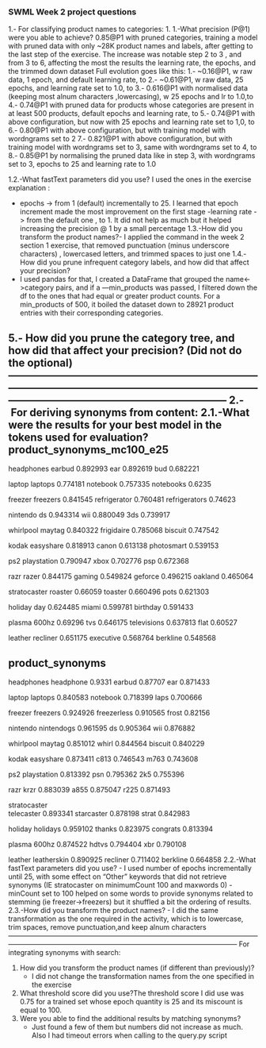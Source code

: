 ### SWML Week 2 project questions
1.- For classifying product names to categories:
    1. 1.-What precision (P@1) were you able to achieve?
		0.85@P1 with pruned categories, training a model with pruned data with only ~28K product names and labels, after getting to the last step of the exercise. The increase was notable step 2 to 3 , and from 3 to 6, affecting the most the results the learning rate, the epochs, and the trimmed down dataset Full evolution goes like this:                1.- ~0.16@P1, w raw data, 1 epoch, and default learning rate, to 
	        2.- ~0.61@P1, w raw data, 25 epochs, and learning rate set to 1.0, to
		3.- 0.616@P1 with normalised data (keeping most alnum characters ,lowercasing), w 25 epochs and lr to 1.0,to
                 4.- 0.74@P1 with pruned data for products whose categories are present in at least 500 products, default epochs and learning rate, to
                 5.- 0.74@P1 with above configuration, but now with 25 epochs and learning rate set to 1,0, to
		6.- 0.80@P1 with above configuration, but with training model with wordngrams set to 2
		7.- 0.821@P1 with above configuration, but with training model with wordngrams set to 3, same with wordngrams set to 4, to
		8.- 0.85@P1 by normalising the pruned data like in step 3, with wordngrams set to 3, epochs to 25 and learning rate to 1.0

1.2.-What fastText parameters did you use? I used the ones in the exercise explanation :
 - epochs -> from 1 (default)  incrementally to 25. I learned that epoch increment made the most improvement on the first stage
-learning rate  -> from the default one , to 1. It did not help as much but it helped increasing the precision @ 1 by a small percentage
1.3.-How did you transform the product names?- I applied the command in the week 2 section 1 exercise, that removed punctuation (minus underscore characters) , lowercased letters, and trimmed spaces to just one
1.4.-How did you prune infrequent category labels, and how did that affect your precision?
- I used pandas for that, I created a DataFrame that grouped the name<->category pairs, and if a —min_products was passed, I filtered down the df to the ones that had equal or greater product counts. For a min_products of 500, it boiled the dataset down to 28921 product entries with their corresponding categories. 

5.- How did you prune the category tree, and how did that affect your precision?
(Did not do the optional)—————————————————————————————————————————————————————————————————————
2.-  For deriving synonyms from content:
2.1.-What were the results for your best model in the tokens used for evaluation?
product_synonyms_mc100_e25
---------------------------
headphones
earbud 0.892993
ear 0.892619
bud 0.682221

laptop
laptops 0.774181
notebook 0.757335
notebooks 0.6235

freezer
freezers 0.841545
refrigerator 0.760481
refrigerators 0.74623

nintendo
ds 0.943314
wii 0.880049
3ds 0.739917

whirlpool
maytag 0.840322
frigidaire 0.785068
biscuit 0.747542

kodak
easyshare 0.818913
canon 0.613138
photosmart 0.539153

ps2
playstation 0.790947
xbox 0.702776
psp 0.672368

razr
razer 0.844175
gaming 0.549824
geforce 0.496215
oakland 0.465064

stratocaster
roaster 0.66059
toaster 0.660496
pots 0.621303

holiday
day 0.624485
miami 0.599781
birthday 0.591433

plasma
600hz 0.69296
tvs 0.646175
televisions 0.637813
flat 0.60527


leather
recliner 0.651175
executive 0.568764
berkline 0.548568

product_synonyms
---------------------------
headphones
headphone 0.9331
earbud 0.87707
ear 0.871433

laptop
laptops 0.840583
notebook 0.718399
laps 0.700666

freezer
freezers 0.924926
freezerless 0.910565
frost 0.82156

nintendo
nintendogs 0.961595
ds 0.905364
wii 0.876882

whirlpool
maytag 0.851012
whirl 0.844564
biscuit 0.840229

kodak
easyshare 0.873411
c813 0.746543
m763 0.743608

ps2
playstation 0.813392
psn 0.795362
2k5 0.755396

razr
krzr 0.883039
a855 0.875047
r225 0.871493

stratocaster     
telecaster 0.893341
starcaster 0.878198
strat 0.842983

holiday
holidays 0.959102
thanks 0.823975
congrats 0.813394

plasma
600hz 0.874522
hdtvs 0.794404
xbr 0.790108

leather
leatherskin 0.890925
recliner 0.711402
berkline 0.664858
2.2.-What fastText parameters did you use?
      - I used number of epochs incrementally until 25, with some effect on “Other” keywords that did not retrieve synonyms (IE stratocaster on minimumCount 100 and maxwords 0)
       - minCount set to 100 helped on some words to provide synonyms related to stemming (ie freezer->freezers) but it shuffled a bit the ordering of results.
2.3.-How did you transform the product names?
      - I did the same transformation as the one required in the activity, which is to lowercase, trim spaces, remove punctuation,and keep alnum characters 
—————————————————————————————————————————————————————————————————————
For integrating synonyms with search:
1. How did you transform the product names (if different than previously)?
      - I did not change the transformation names from the one specified in the exercise
1. What threshold score did you use?The threshold score I did use was 0.75 for a trained set whose epoch quantity is 25 and its miscount is equal to 100.
2. Were you able to find the additional results by matching synonyms? 
	- Just found a few of them but numbers did not increase as much. Also I had timeout errors when calling to the query.py script 


